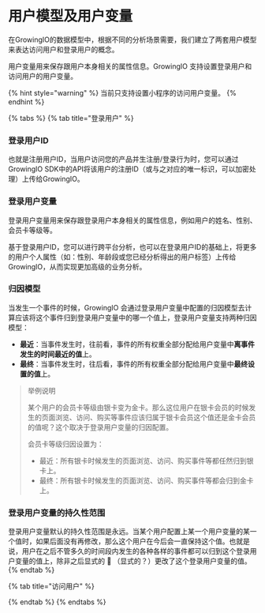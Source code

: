 # 用户模型及用户变量

在GrowingIO的数据模型中，根据不同的分析场景需要，我们建立了两套用户模型来表达访问用户和登录用户的概念。

用户变量用来保存跟用户本身相关的属性信息。GrowingIO 支持设置登录用户和访问用户的用户变量。

{% hint style="warning" %}
当前只支持设置小程序的访问用户变量。
{% endhint %}

{% tabs %}
{% tab title="登录用户" %}
### 登录用户ID

也就是注册用户ID，当用户访问您的产品并生注册/登录行为时，您可以通过GrowingIO SDK中的API将该用户的注册ID（或与之对应的唯一标识，可以加密处理）上传给GrowingIO。

### 登录用户变量

登录用户变量用来保存跟登录用户本身相关的属性信息，例如用户的姓名、性别、会员卡等级等。

基于登录用户ID，您可以进行跨平台分析，也可以在登录用户ID的基础上，将更多的用户个人属性（如：性别、年龄段或您已经分析得出的用户标签）上传给GrowingIO，从而实现更加高级的业务分析。

### 归因模型

当发生一个事件的时候，GrowingIO 会通过登录用户变量中配置的归因模型去计算应该将这个事件归到登录用户变量中的哪一个值上，登录用户变量支持两种归因模型：

* **最近**：当事件发生时，往前看，事件的所有权重全部分配给用户变量中**离事件发生的时间最近的值**上。
* **最终**：当事件发生时，往后看，事件的所有权重全部分配给用户变量中**最终设置的值**上。

> 举例说明
>
> 某个用户的会员卡等级由银卡变为金卡。那么这位用户在银卡会员的时候发生的页面浏览、访问、购买等事件应该归属于银卡会员这个值还是金卡会员的值呢？这个取决于登录用户变量的归因配置。
>
> 会员卡等级归因设置为：
>
> * 最近：所有银卡时候发生的页面浏览、访问、购买事件等都任然归到银卡上。
> * 最终：所有银卡时候发生的页面浏览、访问、购买事件等都会归到金卡上。

### 登录用户变量的持久性范围

登录用户变量默认的持久性范围是永远。当某个用户配置上某一个用户变量的某一个值时，如果后面没有再修改，那么这个用户在今后会一直保持这个值。也就是说，用户在之后不管多久的时间段内发生的各种各样的事件都可以归到这个登录用户变量的值上，除非之后显式的 🍎 （显式的？）更改了这个登录用户变量的值。
{% endtab %}

{% tab title="访问用户" %}

{% endtab %}
{% endtabs %}



